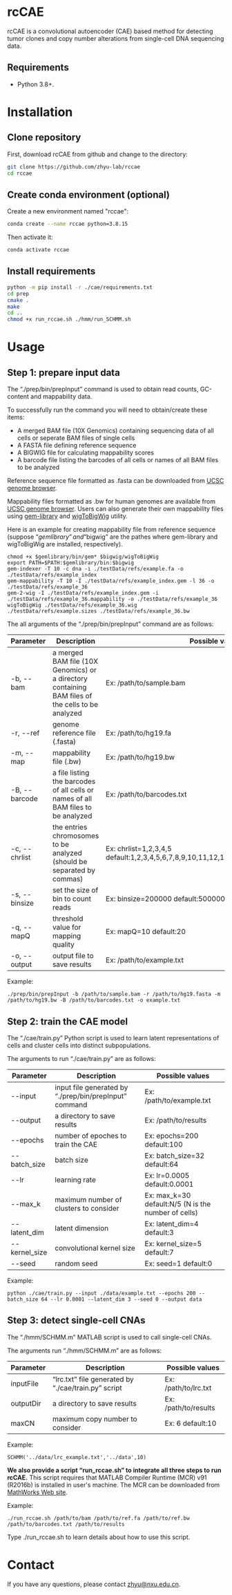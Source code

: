 # rcCAE

rcCAE is a convolutional autoencoder (CAE) based method for detecting tumor clones and copy number alterations from single-cell DNA sequencing data.

## Requirements

* Python 3.8+.

# Installation
## Clone repository
First, download rcCAE from github and change to the directory:
```bash
git clone https://github.com/zhyu-lab/rccae
cd rccae
```

## Create conda environment (optional)
Create a new environment named "rccae":
```bash
conda create --name rccae python=3.8.15
```

Then activate it:
```bash
conda activate rccae
```

## Install requirements
```bash
python -m pip install -r ./cae/requirements.txt
cd prep
cmake .
make
cd ..
chmod +x run_rccae.sh ./hmm/run_SCHMM.sh
```

# Usage

## Step 1: prepare input data

The “./prep/bin/prepInput” command is used to obtain read counts, GC-content and mappability data. 

To successfully run the command you will need to obtain/create these items:
* A merged BAM file (10X Genomics) containing sequencing data of all cells or seperate BAM files of single cells
* A FASTA file defining reference sequence
* A BIGWIG file for calculating mappability scores 
* A barcode file listing the barcodes of all cells or names of all BAM files to be analyzed

Reference sequence file formatted as .fasta can be downloaded from [UCSC genome browser](http://hgdownload.soe.ucsc.edu/downloads.html).

Mappability files formatted as .bw for human genomes are available from [UCSC genome browser](http://hgdownload.soe.ucsc.edu/downloads.html). 
Users can also generate their own mappability files using [gem-library](https://sourceforge.net/projects/gemlibrary/files/gem-library/Binary%20pre-release%203/) and [wigToBigWig](http://hgdownload.soe.ucsc.edu/admin/exe/linux.x86_64/) utility.

Here is an example for creating mappability file from reference sequence 
(suppose “$gemlibrary” and “$bigwig” are the pathes where gem-library and wigToBigWig are installed, respectively).
```
chmod +x $gemlibrary/bin/gem* $bigwig/wigToBigWig
export PATH=$PATH:$gemlibrary/bin:$bigwig
gem-indexer -T 10 -c dna -i ./testData/refs/example.fa -o ./testData/refs/example_index
gem-mappability -T 10 -I ./testData/refs/example_index.gem -l 36 -o ./testData/refs/example_36
gem-2-wig -I ./testData/refs/example_index.gem -i ./testData/refs/example_36.mappability -o ./testData/refs/example_36
wigToBigWig ./testData/refs/example_36.wig ./testData/refs/example.sizes ./testData/refs/example_36.bw
```

The all arguments of the “./prep/bin/prepInput” command are as follows:

Parameter | Description | Possible values
---- | ----- | ------
-b, --bam | a merged BAM file (10X Genomics) or a directory containing BAM files of the cells to be analyzed | Ex: /path/to/sample.bam  
-r, --ref | genome reference file (.fasta) | Ex: /path/to/hg19.fa
-m, --map | mappability file (.bw) | Ex: /path/to/hg19.bw
-B, --barcode | a file listing the barcodes of all cells or names of all BAM files to be analyzed | Ex: /path/to/barcodes.txt
-c, --chrlist | the entries chromosomes to be analyzed (should be separated by commas) | Ex: chrlist=1,2,3,4,5  default:1,2,3,4,5,6,7,8,9,10,11,12,13,14,15,16,17,18,19,20,21,22
-s, --binsize | set the size of bin to count reads | Ex: binsize=200000  default:500000
-q, --mapQ | threshold value for mapping quality | Ex: mapQ=10  default:20
-o, --output | output file to save results | Ex: /path/to/example.txt

Example:

```
./prep/bin/prepInput -b /path/to/sample.bam -r /path/to/hg19.fasta -m /path/to/hg19.bw -B /path/to/barcodes.txt -o example.txt
```

## Step 2: train the CAE model

The “./cae/train.py” Python script is used to learn latent representations of cells and cluster cells into distinct subpopulations.

The arguments to run “./cae/train.py” are as follows:

Parameter | Description | Possible values
---- | ----- | ------
--input | input file generated by “./prep/bin/prepInput” command | Ex: /path/to/example.txt
--output | a directory to save results | Ex: /path/to/results
--epochs | number of epoches to train the CAE | Ex: epochs=200  default:100
--batch_size | batch size | Ex: batch_size=32  default:64
--lr | learning rate | Ex: lr=0.0005  default:0.0001
--max_k | maximum number of clusters to consider | Ex: max_k=30  default:N/5 (N is the number of cells)
--latent_dim | latent dimension | Ex: latent_dim=4  default:3
--kernel_size | convolutional kernel size | Ex: kernel_size=5  default:7
--seed | random seed | Ex: seed=1  default:0

Example:

```
python ./cae/train.py --input ./data/example.txt --epochs 200 --batch_size 64 --lr 0.0001 --latent_dim 3 --seed 0 --output data
```

## Step 3: detect single-cell CNAs

The “./hmm/SCHMM.m” MATLAB script is used to call single-cell CNAs. 

The arguments run “./hmm/SCHMM.m” are as follows:

Parameter | Description | Possible values
---- | ----- | ------
inputFile | “lrc.txt” file generated by “./cae/train.py” script | Ex: /path/to/lrc.txt
outputDir | a directory to save results | Ex: /path/to/results
maxCN | maximum copy number to consider | Ex: 6  default:10

Example:

```
SCHMM('../data/lrc_example.txt','../data',10)
```

**We also provide a script “run_rccae.sh” to integrate all three steps to run rcCAE.**
This script requires that MATLAB Compiler Runtime (MCR) v91 (R2016b) is installed in user's machine. 
The MCR can be downloaded from [MathWorks Web site](https://www.mathworks.com/products/compiler/matlab-runtime.html). 

Example:

```
./run_rccae.sh /path/to/bam /path/to/ref.fa /path/to/ref.bw /path/to/barcodes.txt /path/to/results
```
Type ./run_rccae.sh to learn details about how to use this script.

# Contact

If you have any questions, please contact zhyu@nxu.edu.cn.